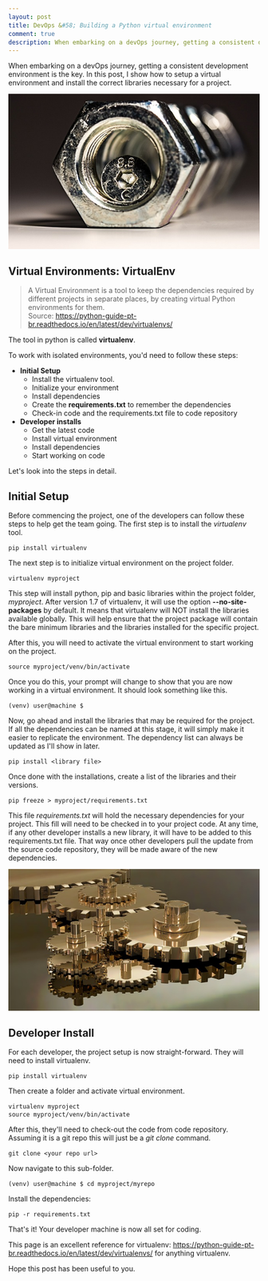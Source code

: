 ```yaml
---
layout: post
title: DevOps &#58; Building a Python virtual environment
comment: true
description: When embarking on a devOps journey, getting a consistent development environment is the key. In this post, I show how to setup a virtual environment and install the correct libraries necessary for a project.
---
```


When embarking on a devOps journey, getting a consistent development environment is the key. In this post, I show how to setup a virtual environment and install the correct libraries necessary for a project.

![nut ball and bearing](/images/nut-2051596_640.jpg)

## Virtual Environments: VirtualEnv

>A Virtual Environment is a tool to keep the dependencies required by different projects in separate places, by creating virtual Python environments for them.<br />
Source: https://python-guide-pt-br.readthedocs.io/en/latest/dev/virtualenvs/

The tool in python is called __virtualenv__.

To work with isolated environments, you'd need to follow these steps:

- **Initial Setup**
	- Install the virtualenv tool.
	- Initialize your environment
	- Install dependencies
	- Create the **requirements.txt** to remember the dependencies
	- Check-in code and the requirements.txt file to code repository
- **Developer installs**
	- Get the latest code
	- Install virtual environment
	- Install dependencies
	- Start working on code


Let's look into the steps in detail.

## Initial Setup

Before commencing the project, one of the developers can follow these steps to help get the team going. The first step is to install the *virtualenv* tool.
	
	pip install virtualenv

The next step is to initialize virtual environment on the project folder. 
	
	virtualenv myproject

This step will install python, pip and basic libraries within the project folder, _myproject_. After version 1.7 of virtualenv, it will use the option __--no-site-packages__ by default. It means that virtualenv will NOT install the libraries available globally. This will help ensure that the project package will contain the bare minimum libraries and the libraries installed for the specific project.

After this, you will need to activate the virtual environment to start working on the project.

	source myproject/venv/bin/activate

Once you do this, your prompt will change to show that you are now working in a virtual environment. It should look something like this.

	(venv) user@machine $	

Now, go ahead and install the libraries that may be required for the project. If all the dependencies can be named at this stage, it will simply make it easier to replicate the environment. The dependency list can always be updated as I'll show in later.

	pip install <library file>

Once done with the installations, create a list of the libraries and their versions.
	
	pip freeze > myproject/requirements.txt

This file *requirements.txt* will hold the necessary dependencies for your project. This fill will need to be checked in to your project code. At any time, if any other developer installs a new library, it will have to be added to this requirements.txt file. That way once other developers pull the update from the source code repository, they will be made aware of the new dependencies.

![cog wheels](/images/cog-wheels-2125169_640.jpg)

## Developer Install

For each developer, the project setup is now straight-forward. They will need to install virtualenv.

	pip install virtualenv

Then create a folder and activate virtual environment.

	virtualenv myproject
	source myproject/venv/bin/activate

After this, they'll need to check-out the code from code repository. Assuming it is a git repo this will just be a *git clone* command.

	git clone <your repo url>

Now navigate to this sub-folder.
	
	(venv) user@machine $ cd myproject/myrepo

Install the dependencies:

	pip -r requirements.txt

That's it! Your developer machine is now all set for coding.

This page is an excellent reference for virtualenv: https://python-guide-pt-br.readthedocs.io/en/latest/dev/virtualenvs/ for anything virtualenv.	

Hope this post has been useful to you. 



